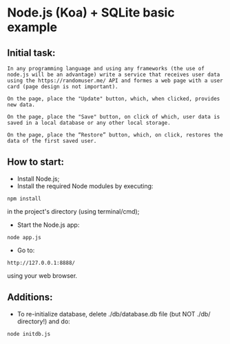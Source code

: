 # Node.js (Koa) + SQLite basic example

## Initial task:
```
In any programming language and using any frameworks (the use of node.js will be an advantage) write a service that receives user data using the https://randomuser.me/ API and formes a web page with a user card (page design is not important).

On the page, place the "Update" button, which, when clicked, provides new data.

On the page, place the "Save" button, on click of which, user data is saved in a local database or any other local storage.

On the page, place the “Restore” button, which, on click, restores the data of the first saved user.
```
## How to start:
* Install Node.js;
* Install the required Node modules by executing:
```
npm install
```
in the project's directory (using terminal/cmd);
* Start the Node.js app:
```
node app.js
```
*  Go to:
```
http://127.0.0.1:8888/
```
using your web browser.

## Additions:
* To re-initialize database, delete ./db/database.db file (but NOT ./db/ directory!) and do:
```
node initdb.js
```

